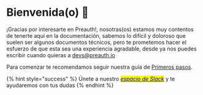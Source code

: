 # Bienvenida(o) 🖖

¡Gracias por interesarte en Preauth!, nosotras(os) estamos muy contentos de tenerte aquí en la documentación, sabemos lo difícil y doloroso que suelen ser algunos documentos técnicos, pero te prometemos hacer el esfuerzo de que esta sea una experiencia agradable, desde ya nos puedes escribir cuando quieras a [devs@preauth.io](mailto:devs@preauth.io)

Para comenzar te recomendamos seguir nuestra guía de [Primeros pasos](primeros-pasos.md).

{% hint style="success" %}
Únete a nuestro [_<mark style="color:blue;">espacio de Slack</mark>_](https://join.slack.com/t/preauth-soporte/shared\_invite/zt-18pzujyy8-F6cZBsHmZ\_5OZFd16fnnWw) y te ayudaremos con tus dudas
{% endhint %}
